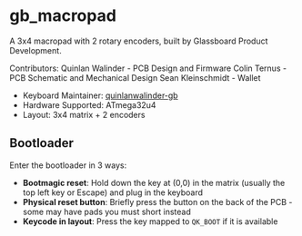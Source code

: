 # gb_macropad

A 3x4 macropad with 2 rotary encoders, built by Glassboard Product Development.

Contributors:
Quinlan Walinder - PCB Design and Firmware
Colin Ternus - PCB Schematic and Mechanical Design
Sean Kleinschmidt - Wallet


* Keyboard Maintainer: [quinlanwalinder-gb](https://github.com/quinlanwalinder-gb)
* Hardware Supported: ATmega32u4
* Layout: 3x4 matrix + 2 encoders

## Bootloader

Enter the bootloader in 3 ways:

* **Bootmagic reset**: Hold down the key at (0,0) in the matrix (usually the top left key or Escape) and plug in the keyboard
* **Physical reset button**: Briefly press the button on the back of the PCB - some may have pads you must short instead
* **Keycode in layout**: Press the key mapped to `QK_BOOT` if it is available
